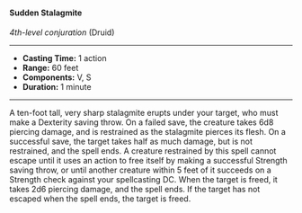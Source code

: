 #### Sudden Stalagmite
*4th-level conjuration* (Druid)
___
- **Casting Time:** 1 action
- **Range:** 60 feet
- **Components:** V, S
- **Duration:** 1 minute
---
A ten-foot tall, very sharp stalagmite erupts under
your target, who must make a Dexterity saving
throw. On a failed save, the creature takes 6d8
piercing damage, and is restrained as the stalagmite
pierces its flesh. On a successful save, the target
takes half as much damage, but is not restrained,
and the spell ends. A creature restrained by this
spell cannot escape until it uses an action to free
itself by making a successful Strength saving throw,
or until another creature within 5 feet of it succeeds
on a Strength check against your spellcasting DC.
When the target is freed, it takes 2d6 piercing
damage, and the spell ends. If the target has not
escaped when the spell ends, the target is freed.
